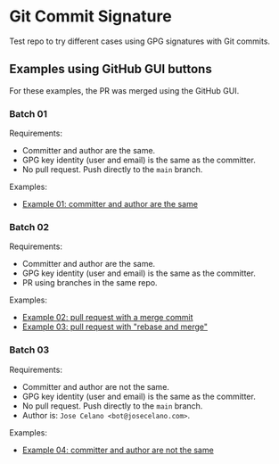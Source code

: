 # Git Commit Signature

Test repo to try different cases using GPG signatures with Git commits.

## Examples using GitHub GUI buttons

For these examples, the PR was merged using the GitHub GUI.

### Batch 01

Requirements:

- Committer and author are the same.
- GPG key identity (user and email) is the same as the committer.
- No pull request. Push directly to the `main` branch.

Examples:

- [Example 01: committer and author are the same](https://github.com/josecelano-test/git-commit-signature/issues/1)

### Batch 02

Requirements:

- Committer and author are the same.
- GPG key identity (user and email) is the same as the committer.
- PR using branches in the same repo.

Examples:

- [Example 02: pull request with a merge commit](https://github.com/josecelano-test/git-commit-signature/issues/2)
- [Example 03: pull request with "rebase and merge"](https://github.com/josecelano-test/git-commit-signature/issues/4)

### Batch 03

Requirements:

- Committer and author are not the same.
- GPG key identity (user and email) is the same as the committer.
- No pull request. Push directly to the `main` branch.
- Author is: `Jose Celano <bot@josecelano.com>`.

Examples:

- [Example 04: committer and author are not the same](https://github.com/josecelano-test/git-commit-signature/issues/6)
